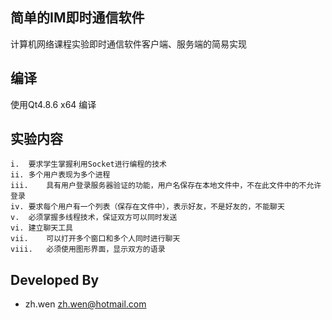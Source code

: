 ﻿## 简单的IM即时通信软件
计算机网络课程实验即时通信软件客户端、服务端的简易实现

## 编译
使用Qt4.8.6 x64 编译

## 实验内容

```
i.	要求学生掌握利用Socket进行编程的技术
ii.	多个用户表现为多个进程
iii.	具有用户登录服务器验证的功能，用户名保存在本地文件中，不在此文件中的不允许登录
iv.	要求每个用户有一个列表（保存在文件中），表示好友，不是好友的，不能聊天
v.	必须掌握多线程技术，保证双方可以同时发送
vi.	建立聊天工具
vii.	可以打开多个窗口和多个人同时进行聊天
viii.	必须使用图形界面，显示双方的语录
```

## Developed By
* zh.wen zh.wen@hotmail.com